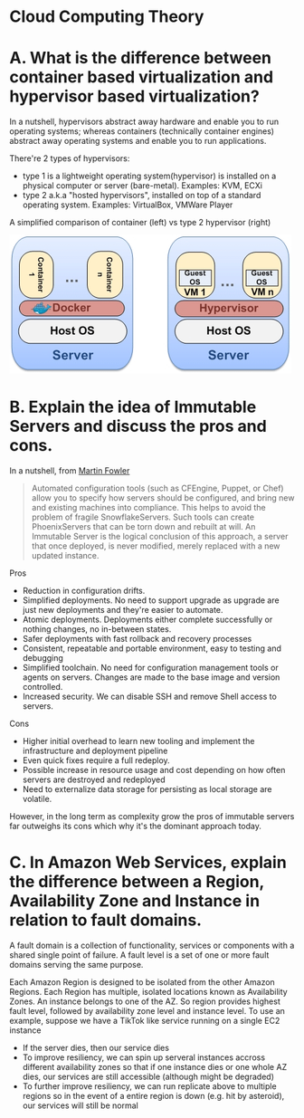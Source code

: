 Cloud Computing Theory
==

# A. What is the difference between container based virtualization and hypervisor based virtualization?

In a nutshell, hypervisors abstract away hardware and enable you to run operating systems; whereas containers (technically container engines) abstract away operating systems and enable you to run applications.

There're 2 types of hypervisors:
* type 1 is a lightweight operating system(hypervisor) is installed on a physical computer or server (bare-metal). Examples: KVM, ECXi
* type 2 a.k.a "hosted hypervisors", installed on top of a standard operating system. Examples: VirtualBox, VMWare Player

A simplified comparison of container (left) vs type 2 hypervisor (right)

![image](./Container-based-virtualization-vs-hypervisor-based-virtualization.png)


# B. Explain the idea of ​Immutable Servers​ and discuss the pros and cons.

In a nutshell, from [Martin Fowler](https://martinfowler.com/bliki/ImmutableServer.html)

> Automated configuration tools (such as CFEngine, Puppet, or Chef) allow you to specify how servers should be configured, and bring new and existing machines into compliance. This helps to avoid the problem of fragile SnowflakeServers. Such tools can create PhoenixServers that can be torn down and rebuilt at will. An Immutable Server is the logical conclusion of this approach, a server that once deployed, is never modified, merely replaced with a new updated instance.

Pros
* Reduction in configuration drifts.
* Simplified deployments. No need to support upgrade as upgrade are just new deployments and they're easier to automate.
* Atomic deployments. Deployments either complete successfully or nothing changes, no in-between states.
* Safer deployments with fast rollback and recovery processes
* Consistent, repeatable and portable environment, easy to testing and debugging
* Simplified toolchain. No need for configuration management tools or agents on servers. Changes are made to the base image and version controlled.
* Increased security. We can disable SSH and remove Shell access to servers.

Cons
* Higher initial overhead to learn new tooling and implement the infrastructure and deployment pipeline
* Even quick fixes require a full redeploy.
* Possible increase in resource usage and cost depending on how often servers are destroyed and redeployed
* Need to externalize data storage for persisting as local storage are volatile.

However, in the long term as complexity grow the pros of immutable servers far outweighs its cons which why it's the dominant approach today.

# C. In Amazon Web Services, explain the difference between a​ Region​, ​Availability Zone and ​Instance​ in relation to fault domains.

A fault domain is a collection of functionality, services or components with a shared single point of failure. A fault level is a set of one or more fault domains serving the same purpose.

Each Amazon Region is designed to be isolated from the other Amazon Regions. Each Region has multiple, isolated locations known as Availability Zones. An instance belongs to one of the AZ. So region provides highest fault level, followed by availability zone level and instance level. To use an example, suppose we have a TikTok like service running on a single EC2 instance
* If the server dies, then our service dies
* To improve resiliency, we can spin up serveral instances accross different availability zones so that if one instance dies or one whole AZ dies, our services are still accessible (although might be degraded)
* To further improve resiliency, we can run replicate above to multiple regions so in the event of a entire region is down (e.g. hit by asteroid), our services will still be normal


